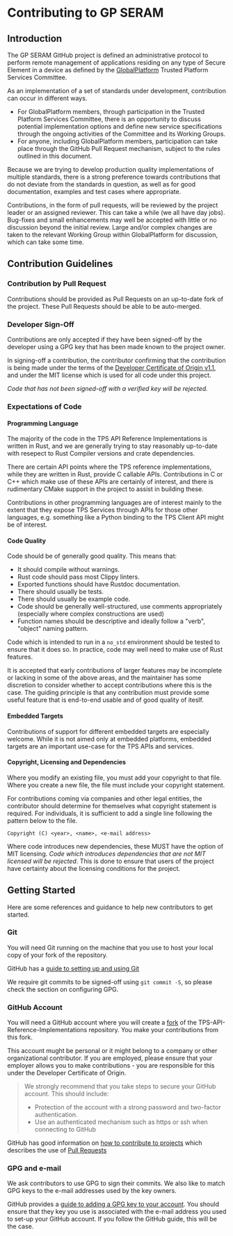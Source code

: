 # Contributing to GP SERAM

## Introduction

The GP SERAM GitHub project is defined an administrative protocol to perform remote management of applications
residing on any type of Secure Element in a device as defined by the [GlobalPlatform](https://globalplatform.org)
Trusted Platform Services Committee.

As an implementation of a set of standards under development, contribution can occur in different ways.

- For GlobalPlatform members, through participation in the Trusted Platform Services Committee, there is an
  opportunity to discuss potential implementation options and define new service specifications through the
  ongoing activities of the Committee and its Working Groups.
- For anyone, including GlobalPlatform members, participation can take place through the GitHub Pull Request
  mechanism, subject to the rules outlined in this document.

Because we are trying to develop production quality implementations of multiple standards, there is a strong
preference towards contributions that do not deviate from the standards in question, as well as for good
documentation, examples and test cases where appropriate.

Contributions, in the form of pull requests, will be reviewed by the project leader or an assigned reviewer. This
can take a while (we all have day jobs). Bug-fixes and small enhancements may well be accepted with little or no
discussion beyond the initial review. Large and/or complex changes are taken to the relevant Working Group within
GlobalPlatform for discussion, which can take some time.

## Contribution Guidelines

### Contribution by Pull Request

Contributions should be provided as Pull Requests on an up-to-date fork of the project. These Pull Requests should
be able to be auto-merged.

### Developer Sign-Off

Contributions are only accepted if they have been signed-off by the developer using a GPG key that has been made
known to the project owner.

In signing-off a contribution, the contributor confirming that the contribution is being made under the terms of the
[Developer Certificate of Origin v1.1](https://developercertificate.org), and under the MIT license which is used for
all code under this project.

*Code that has not been signed-off with a verified key will be rejected.*

### Expectations of Code

#### Programming Language

The majority of the code in the TPS API Reference Implementations is written in Rust, and we are
generally trying to stay reasonably up-to-date with resepect to Rust Compiler versions and crate dependencies.

There are certain API points where the TPS reference implementations, while they are written in Rust, provide
C callable APIs. Contributions in C or C++ which make use of these APIs are certainly of interest, and there is
rudimentary CMake support in the project to assist in building these.

Contributions in other programming languages are of interest mainly to the extent that they expose TPS Services
through APIs for those other languages, e.g. something like a Python binding to the TPS Client API might be of
interest.

#### Code Quality

Code should be of generally good quality. This means that:

- It should compile without warnings.
- Rust code should pass most Clippy linters.
- Exported functions should have Rustdoc documentation.
- There should usually be tests.
- There should usually be example code.
- Code should be generally well-structured, use comments appropriately (especially where complex constructions
  are used)
- Function names should be descriptive and ideally follow a "verb", "object" naming pattern.

Code which is intended to run in a `no_std` environment should be tested to ensure that it does so. In practice, code
may well need to make use of Rust features.

It is accepted that early contributions of larger features may be incomplete or lacking in some of the above areas, 
and the maintainer has some discretion to consider whether to accept contributions where this is the case. The guiding
principle is that any contribution must provide some useful feature that is end-to-end usable and of good quality of
iteslf.

#### Embedded Targets

Contributions of support for different embedded targets are especially welcome. While it is not aimed only at
embedded platforms, embedded targets are an important use-case for the TPS APIs and services.

#### Copyright, Licensing and Dependencies

Where you modify an existing file, you must add your copyright to that file. Where you create a new file, the
file must include your copyright statement.

For contributions coming via companies and other legal entities, the contributor should determine for themselves what
copyright statement is required. For individuals, it is sufficient to add a single line following the pattern below to
the file. 

```
Copyright (C) <year>, <name>, <e-mail address>
```

Where code introduces new dependencies, these MUST have the option of MIT licensing. *Code which introduces
dependencies that are not MIT licensed will be rejected*. This is done to ensure that users of the project have
certainty about the licensing conditions for the project.

## Getting Started

Here are some references and guidance to help new contributors to get started.

### Git

You will need Git running on the machine that you use to host your local copy of your fork of the repository.

GitHub has a [guide to setting up and using Git](https://docs.github.com/en/get-started/quickstart/set-up-git)

We require git commits to be signed-off using `git commit -S`, so please check the section on configuring GPG.

### GitHub Account

You will need a GitHub account where you will create a [fork](https://docs.github.com/en/get-started/quickstart/fork-a-repo) of 
the TPS-API-Reference-Implementations repository. You make your contributions from this fork.

This account mught be personal or it might belong to a company or other organizational contributor. If you are
employed, please ensure that your employer allows you to make contributions - you are responsible for this under
the Developer Certificate of Origin.

> We strongly recommend that you take steps to secure your GitHub account. This should include:
> 
> - Protection of the account with a strong password and two-factor authentication.
> - Use an authenticated mechanism such as https or ssh when connecting to GitHub

GitHub has good information on [how to contribute to projects](https://docs.github.com/en/get-started/quickstart/contributing-to-projects)
which describes the use of [Pull Requests](https://docs.github.com/en/get-started/quickstart/contributing-to-projects#making-a-pull-request)

### GPG and e-mail

We ask contributors to use GPG to sign their commits. We also like to match GPG keys to the e-mail addresses used
by the key owners.

GitHub provides a [guide to adding a GPG key to your account](https://docs.github.com/en/authentication/managing-commit-signature-verification/adding-a-gpg-key-to-your-github-account).
You should ensure that they key you use is associated with the e-mail address you used to set-up your GitHub account.
If you follow the GitHub guide, this will be the case.

